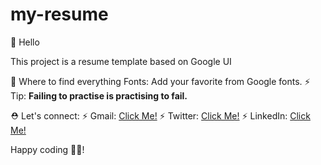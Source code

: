 # my-resume
👋 Hello

This project is a resume template based on Google UI

🎨 Where to find everything
    Fonts: Add your favorite from Google fonts.
    ⚡️ Tip: **Failing to practise is practising to fail.**

⛑ Let's connect:
    ⚡️ Gmail: <a href="mailto:programmingchiira@gmail.com">Click Me!</a>
    ⚡️ Twitter: <a target="_blank" href="https://twitter.com/DennisChiira">Click Me!</a>
    ⚡️ LinkedIn: <a target="_blank" href="https://www.linkedin.com/in/dennis-chiira-77893716a/">Click Me!</a>

Happy coding 🚀🚀!